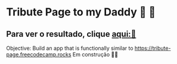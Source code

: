 # Tribute Page to my Daddy 🥰 💚
## Para ver o resultado, clique [aqui:💓](https://tribute-page-to-daddy.vercel.app/)
Objective: Build an app that is functionally similar to https://tribute-page.freecodecamp.rocks
Em construção 👨‍🔧
